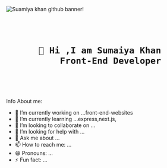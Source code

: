 ![Suamiya khan github banner!](/1.png "Suamiya Khan")


<code>
<h1 style="text-align:center">
 👋 Hi ,I am Sumaiya Khan 
    Front-End Developer
 
</h1>

  

</code>







Info About me:

- 🔭 I’m currently working on ...front-end-websites
- 🌱 I’m currently learning ...express,next.js,
- 👯 I’m looking to collaborate on ...
- 🤔 I’m looking for help with ...
- 💬 Ask me about ...
- 📫 How to reach me: ...
- 😄 Pronouns: ...
- ⚡ Fun fact: ...

